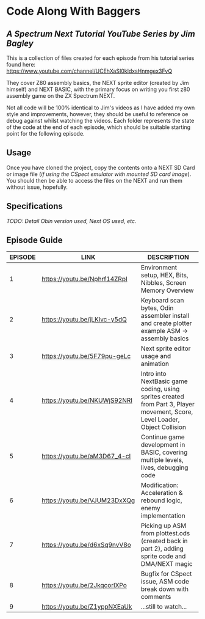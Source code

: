 # Code Along With Baggers
## _A Spectrum Next Tutorial YouTube Series by Jim Bagley_
This is a collection of files created for each episode from his tutorial series found here:   <https://www.youtube.com/channel/UCEhXaSI0kIdxsHnmgex3FvQ>

They cover Z80 assembly basics, the NEXT sprite editor (created by Jim himself) and NEXT BASIC, with the primary focus on writing you first z80 assembly game on the ZX Spectrum NEXT.

Not all code will be 100% identical to Jim's videos as I have added my own style and improvements, however, they should be useful to reference oe debug against whilst watching the videos.  Each folder represents the state of the code at the end of each episode, which should be suitable starting point for the following episode.

## Usage
Once you have cloned the project, copy the contents onto a NEXT SD Card or image file (_if using the CSpect emulator with mounted SD card image_).  You should then be able to access the files on the NEXT and run them without issue, hopefully.

## Specifications
_TODO: Detail Obin version used, Next OS used, etc._

## Episode Guide
| EPISODE | LINK | DESCRIPTION |
| ------ | ---- | ----------- |
| 1 | <https://youtu.be/Nphrf14ZRpI> | Environment setup, HEX, Bits, Nibbles, Screen Memory Overview |
| 2 | <https://youtu.be/jLKlvc-y5dQ> | Keyboard scan bytes, Odin assembler install and create plotter example ASM -> assembly basics |
| 3 | <https://youtu.be/5F79pu-geLc> | Next sprite editor usage and animation |
| 4 | <https://youtu.be/NKUWjS92NRI> | Intro into NextBasic game coding, using sprites created from Part 3, Player movement, Score, Level Loader, Object Collision |
| 5 | <https://youtu.be/aM3D67_4-cI> | Continue game development in BASIC, covering multiple levels, lives, debugging code |
| 6 | <https://youtu.be/VJUM23DxXQg> | Modification: Acceleration & rebound logic, enemy implementation |
| 7 | <https://youtu.be/d6xSq9nvV8o> | Picking up ASM from plottest.ods (created back in part 2), adding sprite code and DMA/NEXT magic |
| 8 | <https://youtu.be/2JkqcorlXPo> | Bugfix for CSpect issue, ASM code break down with comments |
| 9 | <https://youtu.be/Z1yppNXEaUk> | ...still to watch... |

